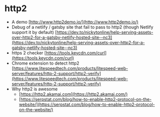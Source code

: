 # http2

* A demo [http://www.http2demo.io/](http://www.http2demo.io/)
* Debug of a netlify / gatsby site that fail to pass to http2 \(though Netlify support it by default\) [https://dev.to/nickytonline/help-serving-assets-over-http2-for-a-gatsby-netlify-hosted-site--nc3](https://dev.to/nickytonline/help-serving-assets-over-http2-for-a-gatsby-netlify-hosted-site--nc3)
* https 2 checker [https://tools.keycdn.com/curl](https://tools.keycdn.com/curl)
* Chrome extension to detect http2 [https://www.litespeedtech.com/products/litespeed-web-server/features/http-2-support/http2-verify](https://www.litespeedtech.com/products/litespeed-web-server/features/http-2-support/http2-verify)
* Why http2 is awesome 
  * [https://http2.akamai.com](https://http2.akamai.com/)
  * [https://serpstat.com/blog/how-to-enable-http2-protocol-on-the-website/](https://serpstat.com/blog/how-to-enable-http2-protocol-on-the-website/)

